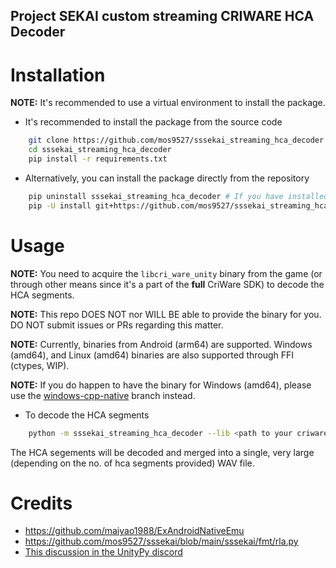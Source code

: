 Project SEKAI custom streaming CRIWARE HCA Decoder
---
# Installation
**NOTE:** It's recommended to use a virtual environment to install the package.
- It's recommended to install the package from the source code
```bash
    git clone https://github.com/mos9527/sssekai_streaming_hca_decoder
    cd sssekai_streaming_hca_decoder
    pip install -r requirements.txt
```
- Alternatively, you can install the package directly from the repository
```bash
    pip uninstall sssekai_streaming_hca_decoder # If you have installed the package before and have issues
    pip -U install git+https://github.com/mos9527/sssekai_streaming_hca_decoder
```
# Usage
**NOTE:** You need to acquire the `libcri_ware_unity` binary from the game (or through other means since it's a part of the **full** CriWare SDK) to decode the HCA segments.

**NOTE:** This repo DOES NOT nor WILL BE able to provide the binary for you. DO NOT submit issues or PRs regarding this matter.

**NOTE:** Currently, binaries from Android (arm64) are supported. Windows (amd64), and Linux (amd64) binaries are also supported through FFI (ctypes, WIP).

**NOTE:** If you do happen to have the binary for Windows (amd64), please use the [windows-cpp-native](https://github.com/mos9527/sssekai_streaming_hca_decoder/tree/windows-cpp-native) branch instead.

- To decode the HCA segments
```bash
    python -m sssekai_streaming_hca_decoder --lib <path to your criware lib> --arch <optional. architecture of your lib. defaults to android-aarch64>  <input file or directory> <output WAV file>
```
The HCA segements will be decoded and merged into a single, very large (depending on the no. of hca segments provided) WAV file.

# Credits
- https://github.com/maiyao1988/ExAndroidNativeEmu
- https://github.com/mos9527/sssekai/blob/main/sssekai/fmt/rla.py
- [This discussion in the UnityPy discord](https://discord.com/channels/603359898507673630/1275510423772463125)
